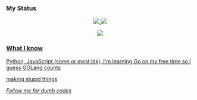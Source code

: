 
### My Status
<p align="center">
  <tr>
    <td align="center" style="padding=0;width=50%;">
      <a href="https://github.com/sldless">
      <img src="https://github-readme-stats.vercel.app/api/?username=sldless&title_color=adb2d3&text_color=9f9f9f&show_icons=true&bg_color=00000000&hide_border=true&icon_color=adb2d3&hide_title=true&count_private=true&include_all_commits=true&enable_animations=true" />
    </td>
      <td align="center" style="padding=0;width=50%;">
      <a href="https://github.com/sldless">
      <img src="https://github-readme-stats-one-bice.vercel.app/api/top-langs/?username=sldles&role=OWNER,ORGANIZATION_MEMBER,COLLABORATORs&title_color=adb2d3&text_color=9f9f9f&show_icons=true&bg_color=00000000&hide_border=true&icon_color=adb2d3&hide_title=true&count_private=true&enable_animations=true" />
    </td>
  </tr>
</p>
<p align="center">
  <tr>
    <td align="center" style="padding=0;width=50%;">
      <img src="https://github-readme-streak-stats.herokuapp.com?user=sldless&theme=tokyonight_duo&hide_border=true&ring=adb2d3&currStreakLabel=FFFFFF&sideNums=adb2d3&dates=979797&sideLabels=FFBF0F&currStreakNum=FFFFFF&border=FD2737&stroke=00000000&background=00000000&fire=8B91B6" /><td><p>

### What I know
Python, JavaScript (some or most idk), I'm learning Go on my free time so I guess GOLang counts
    
making stupid things


*Follow me for dumb codes*
